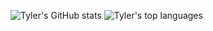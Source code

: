 ![Tyler's GitHub stats](https://github-readme-stats-peach-eta.vercel.app/api?username=tylerfilla)
![Tyler's top languages](https://github-readme-stats-peach-eta.vercel.app/api/top-langs/?username=tylerfilla&langs_count=8)
